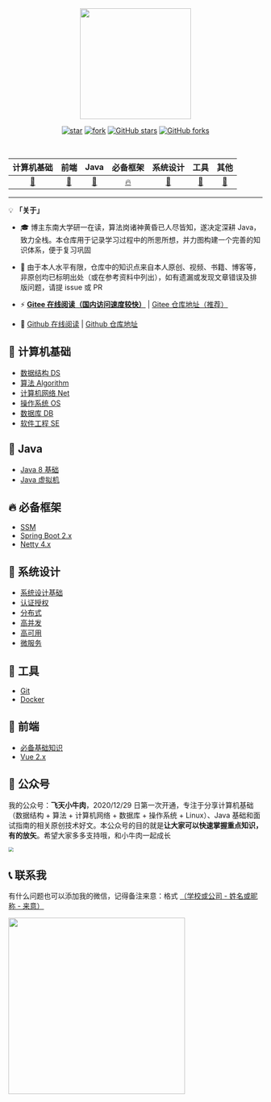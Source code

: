 <br>
<br>

<p align="center">
    <img width="220px" src="https://gitee.com/veal98/images/raw/master/img/LogoMakr_7iKG43.png" >
</p>


<div align="center">

[![star](https://gitee.com/veal98/CS-Wiki/badge/star.svg?theme=dark)](https://gitee.com/veal98/CS-Wiki/stargazers)
[![fork](https://gitee.com/veal98/CS-Wiki/badge/fork.svg?theme=dark)](https://gitee.com/veal98/CS-Wiki/members)
[![GitHub stars](https://img.shields.io/github/stars/Veal98/CS-Wiki?logo=github)](https://github.com/Veal98/CS-Wiki/stargazers)
[![GitHub forks](https://img.shields.io/github/forks/Veal98/CS-Wiki?logo=github)](https://github.com/Veal98/CS-Wiki/network)

<br>

|                          计算机基础                          |                          前端                           |                          Java                           |                          必备框架                           |                          系统设计                           |                          工具                           |                          其他                           |
| :----------------------------------------------------------: | :-----------------------------------------------------: | :-----------------------------------------------------: | :---------------------------------------------------------: | :---------------------------------------------------------: | :-----------------------------------------------------: | :-----------------------------------------------------: |
| [📑](https://veal98.gitee.io/cs-wiki/#/README?id=📑-计算机基础) | [🎨](https://veal98.gitee.io/cs-wiki/#/README?id=🎨-前端) | [🍵](https://veal98.gitee.io/cs-wiki/#/README?id=🍵-java) | [🔥](https://veal98.gitee.io/cs-wiki/#/README?id=🔥-必备框架) | [👷](https://veal98.gitee.io/cs-wiki/#/README?id=👷-系统设计) | [🔨](https://veal98.gitee.io/cs-wiki/#/README?id=🔨-工具) | [🎉](https://veal98.gitee.io/cs-wiki/#/README?id=🎉-其他) |

</div>

---

💡 **「关于」**

- 🎓 博主东南大学研一在读，算法岗诸神黄昏已人尽皆知，遂决定深耕 Java，致力全栈。本仓库用于记录学习过程中的所思所想，并力图构建一个完善的知识体系，便于复习巩固

- 🙏 由于本人水平有限，仓库中的知识点来自本人原创、视频、书籍、博客等，非原创均已标明出处（或在参考资料中列出），如有遗漏或发现文章错误及排版问题，请提 issue 或 PR

- ⚡ **[Gitee 在线阅读（国内访问速度较快）](https://veal98.gitee.io/cs-wiki)** | [Gitee 仓库地址（推荐）](https://gitee.com/veal98/CS-Wiki)

- 🔮 [Github 在线阅读](https://veal98.github.io/CS-Wiki/) | [Github 仓库地址](https://github.com/Veal98/CS-Wiki)



## 📑 计算机基础

- [数据结构 DS](https://veal98.gitee.io/cs-wiki/#/README?id=数据结构-ds)
- [算法 Algorithm](https://veal98.gitee.io/cs-wiki/#/README?id=%e7%ae%97%e6%b3%95-algorithm)
- [计算机网络 Net](https://veal98.gitee.io/cs-wiki/#/README?id=%e8%ae%a1%e7%ae%97%e6%9c%ba%e7%bd%91%e7%bb%9c-net)
- [操作系统 OS](https://veal98.gitee.io/cs-wiki/#/README?id=%E6%93%8D%E4%BD%9C%E7%B3%BB%E7%BB%9F-os)
- [数据库 DB](https://veal98.gitee.io/cs-wiki/#/README?id=%e6%95%b0%e6%8d%ae%e5%ba%93-db)
- [软件工程 SE](https://veal98.gitee.io/cs-wiki/#/README?id=%e8%bd%af%e4%bb%b6%e5%b7%a5%e7%a8%8b-se)

## 🍵 Java

- [Java 8 基础](https://veal98.gitee.io/cs-wiki/#/README?id=java-8-%e5%9f%ba%e7%a1%80)
- [Java 虚拟机](https://veal98.gitee.io/cs-wiki/#/README?id=java-%e8%99%9a%e6%8b%9f%e6%9c%ba)

## 🔥 必备框架

- [SSM](https://veal98.gitee.io/cs-wiki/#/README?id=ssm)
- [Spring Boot 2.x](https://veal98.gitee.io/cs-wiki/#/README?id=spring-boot-2x)
- [Netty 4.x](https://veal98.gitee.io/cs-wiki/#/README?id=%e2%91%a2-netty-4x)

## 👷 系统设计

- [系统设计基础](https://veal98.gitee.io/cs-wiki/#/README?id=%e7%b3%bb%e7%bb%9f%e8%ae%be%e8%ae%a1%e5%9f%ba%e7%a1%80)
- [认证授权](https://veal98.gitee.io/cs-wiki/#/README?id=%e8%ae%a4%e8%af%81%e6%8e%88%e6%9d%83)
- [分布式](https://veal98.gitee.io/cs-wiki/#/README?id=%e5%88%86%e5%b8%83%e5%bc%8f)
- [高并发](https://veal98.gitee.io/cs-wiki/#/README?id=%e9%ab%98%e5%b9%b6%e5%8f%91)
- [高可用](https://veal98.gitee.io/cs-wiki/#/README?id=%e9%ab%98%e5%8f%af%e7%94%a8)
- [微服务](https://veal98.gitee.io/cs-wiki/#/README?id=%e5%be%ae%e6%9c%8d%e5%8a%a1)

## 🔨 工具

- [Git](https://veal98.gitee.io/cs-wiki/#/README?id=git)
- [Docker](https://veal98.gitee.io/cs-wiki/#/README?id=docker)

## 🎨 前端

- [必备基础知识](https://veal98.gitee.io/cs-wiki/#/README?id=%e5%bf%85%e5%a4%87%e5%9f%ba%e7%a1%80%e7%9f%a5%e8%af%86)
- [Vue 2.x](https://veal98.gitee.io/cs-wiki/#/README?id=vue-2x)

## 💬 公众号

我的公众号：**飞天小牛肉**，2020/12/29 日第一次开通，专注于分享计算机基础（数据结构 + 算法 + 计算机网络 + 数据库 + 操作系统 + Linux）、Java 基础和面试指南的相关原创技术好文。本公众号的目的就是**让大家可以快速掌握重点知识，有的放矢**。希望大家多多支持哦，和小牛肉一起成长

<img src="https://gitee.com/veal98/images/raw/master/img/Snipaste_2021-01-12_17-50-52.jpg" style="zoom:60%;" />

## 📞 联系我

有什么问题也可以添加我的微信，记得备注来意：格式 <u>（学校或公司 - 姓名或昵称 - 来意）</u>

<img src="https://gitee.com/veal98/images/raw/master/img/微信图片_20210105121328.jpg" style="height:350px" />